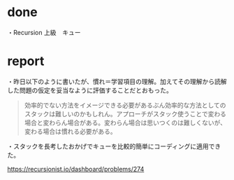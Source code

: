 # done
・Recursion 上級　キュー</br>

# report

・昨日以下のように書いたが、慣れ＝学習項目の理解。加えてその理解から読解した問題の仮定を妥当なように評価することだとおもった。
>効率的でない方法をイメージできる必要があるぶん効率的な方法としてのスタックは難しいのかもしれん。アプローチがスタック使うことで変わる場合と変わらん場合がある。変わらん場合は思いつくのは難しくないが、変わる場合は慣れる必要がある。</br>

・スタックを長考したおかげでキューを比較的簡単にコーディングに適用できた。</br>

https://recursionist.io/dashboard/problems/274